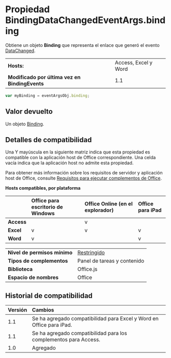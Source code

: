
# Propiedad BindingDataChangedEventArgs.binding
Obtiene un objeto **Binding** que representa el enlace que generó el evento [DataChanged](../../reference/shared/binding.bindingdatachangedevent.md).

|||
|:-----|:-----|
|**Hosts:**|Access, Excel y Word|
|**Modificado por última vez en BindingEvents**|1.1|

```js
var myBinding = eventArgsObj.binding;
```


## Valor devuelto

Un objeto [Binding](../../reference/shared/binding.md).


## Detalles de compatibilidad


Una Y mayúscula en la siguiente matriz indica que esta propiedad es compatible con la aplicación host de Office correspondiente. Una celda vacía indica que la aplicación host no admite esta propiedad.

Para obtener más información sobre los requisitos de servidor y aplicación host de Office, consulte [Requisitos para ejecutar complementos de Office](../../docs/overview/requirements-for-running-office-add-ins.md).


**Hosts compatibles, por plataforma**


||**Office para escritorio de Windows**|**Office Online (en el explorador)**|**Office para iPad**|
|:-----|:-----|:-----|:-----|
|**Access**||v||
|**Excel**|v|v|v|
|**Word**|v||v|

|||
|:-----|:-----|
|**Nivel de permisos mínimo**|[Restringido](../../docs/develop/requesting-permissions-for-api-use-in-content-and-task-pane-add-ins.md)|
|**Tipos de complementos**|Panel de tareas y contenido|
|**Biblioteca**|Office.js|
|**Espacio de nombres**|Office|

## Historial de compatibilidad


|**Versión**|**Cambios**|
|:-----|:-----|
|1.1|Se ha agregado compatibilidad para Excel y Word en Office para iPad.|
|1.1|Se ha agregado compatibilidad para los complementos para Access.|
|1.0|Agregado|
